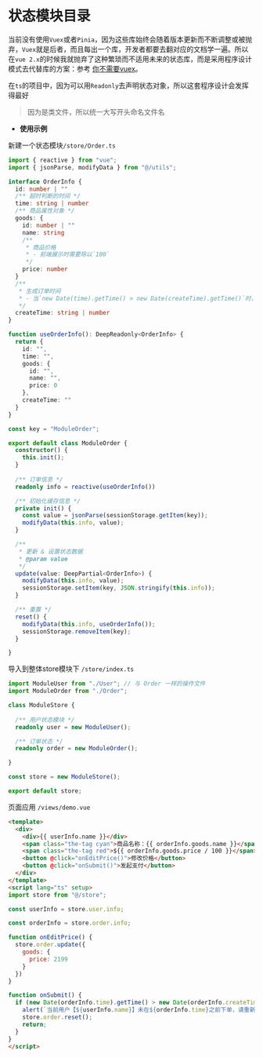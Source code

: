 # 状态模块目录

当前没有使用`Vuex`或者`Pinia`，因为这些库始终会随着版本更新而不断调整或被抛弃，`Vuex`就是后者，而且每出一个库，开发者都要去翻对应的文档学一遍。所以在`vue 2.x`的时候我就抛弃了这种繁琐而不适用未来的状态库，而是采用程序设计模式去代替库的方案：参考 [你不需要vuex](https://juejin.im/post/5d425a83f265da03d8719cb8)。

在`ts`的项目中，因为可以用`Readonly`去声明状态对象，所以这套程序设计会发挥得最好

> 因为是类文件，所以统一大写开头命名文件名

- **使用示例**

新建一个状态模块`/store/Order.ts`

```ts
import { reactive } from "vue";
import { jsonParse, modifyData } from "@/utils";

interface OrderInfo {
  id: number | ""
  /** 超时判断的时间 */
  time: string | number
  /** 商品属性对象 */
  goods: {
    id: number | ""
    name: string
    /**
     * 商品价格
     * - 前端展示时需要除以`100`
     */
    price: number
  }
  /**
   * 生成订单时间
   * - 当`new Date(time).getTime() > new Date(createTime).getTime()`时，当前订单则为超时，执行清空操作
   */
  createTime: string | number
}

function useOrderInfo(): DeepReadonly<OrderInfo> {
  return {
    id: "",
    time: "",
    goods: {
      id: "",
      name: "",
      price: 0
    },
    createTime: ""
  }
}

const key = "ModuleOrder";

export default class ModuleOrder {
  constructor() {
    this.init();
  }
  
  /** 订单信息 */
  readonly info = reactive(useOrderInfo())

  /** 初始化缓存信息 */
  private init() {
    const value = jsonParse(sessionStorage.getItem(key));
    modifyData(this.info, value);
  }

  /**
   * 更新 & 设置状态数据
   * @param value 
   */
  update(value: DeepPartial<OrderInfo>) {
    modifyData(this.info, value);
    sessionStorage.setItem(key, JSON.stringify(this.info));
  }

  /** 重置 */
  reset() {
    modifyData(this.info, useOrderInfo());
    sessionStorage.removeItem(key);
  }

}
```

导入到整体store模块下 `/store/index.ts`

```ts
import ModuleUser from "./User"; // 与 Order 一样的操作文件
import ModuleOrder from "./Order";

class ModuleStore {
  
  /** 用户状态模块 */
  readonly user = new ModuleUser();

  /** 订单状态 */
  readonly order = new ModuleOrder();

}

const store = new ModuleStore();

export default store;
```

页面应用 `/views/demo.vue`

```html
<template>
  <div>
    <div>{{ userInfo.name }}</div>
    <span class="the-tag cyan">商品名称：{{ orderInfo.goods.name }}</span>
    <span class="the-tag red">${{ orderInfo.goods.price / 100 }}</span>
    <button @click="onEditPrice()">修改价格</button>
    <button @click="onSubmit()">发起支付</button>
  </div>
</template>
<script lang="ts" setup>
import store from "@/store";

const userInfo = store.user.info;

const orderInfo = store.order.info;

function onEditPrice() {
  store.order.update({
    goods: {
      price: 2199
    }
  })
}

function onSubmit() {
  if (new Date(orderInfo.time).getTime() > new Date(orderInfo.createTime).getTime()) {
    alert(`当前用户【${userInfo.name}】未在${orderInfo.time}之前下单，请重新操作`);
    store.order.reset();
    return;
  }
}
</script>
```
